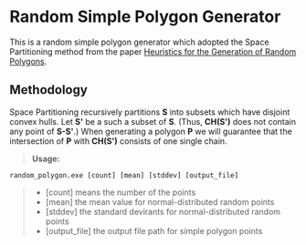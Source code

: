 Random Simple Polygon Generator
====================================
This is a random simple polygon generator which adopted the Space Partitioning method from the paper [Heuristics for the Generation of Random Polygons][1].

Methodology
-----------------
Space Partitioning recursively partitions **S** into subsets which have disjoint convex hulls. Let **S'** be a such a subset of **S**. (Thus, **CH(S')** does not contain any point of **S-S'**.) When generating a polygon **P** we will guarantee that the intersection of **P** with **CH(S')** consists of one single chain.

> **Usage:**
```
random_polygon.exe [count] [mean] [stddev] [output_file]
```
> - [count] means the number of the points
> - [mean] the mean value for normal-distributed random points
> - [stddev] the standard devirants for normal-distributed random points
> - [output_file] the output file path for simple polygon points

[1]:http://www.cccg.ca/proceedings/1996/cccg1996_0007.pdf

